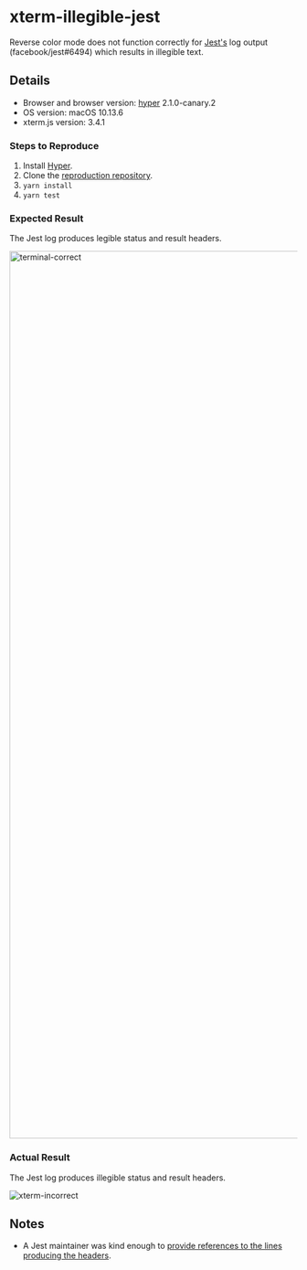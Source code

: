 # xterm-illegible-jest

Reverse color mode does not function correctly for [Jest's](https://jestjs.io) log output (facebook/jest#6494) which results in illegible text.

## Details

- Browser and browser version: [hyper](https://github.com/zeit/hyper) 2.1.0-canary.2
- OS version: macOS 10.13.6
- xterm.js version: 3.4.1

### Steps to Reproduce

1.  Install [Hyper](https://hyper.is).
1.  Clone the [reproduction repository](https://github.com/dcalhoun/xterm-illegible-jest).
1.  `yarn install`
1.  `yarn test`

### Expected Result

The Jest log produces legible status and result headers.

<img width="1553" alt="terminal-correct" src="https://user-images.githubusercontent.com/438664/45928921-7ea62600-bf10-11e8-9a03-55a6942f916e.png">

### Actual Result

The Jest log produces illegible status and result headers.

![xterm-incorrect](https://user-images.githubusercontent.com/438664/45928919-7948db80-bf10-11e8-8d8f-fbbc7cfed67c.png)

## Notes

- A Jest maintainer was kind enough to [provide references to the lines producing the headers](https://github.com/facebook/jest/issues/6494#issuecomment-423834843).
